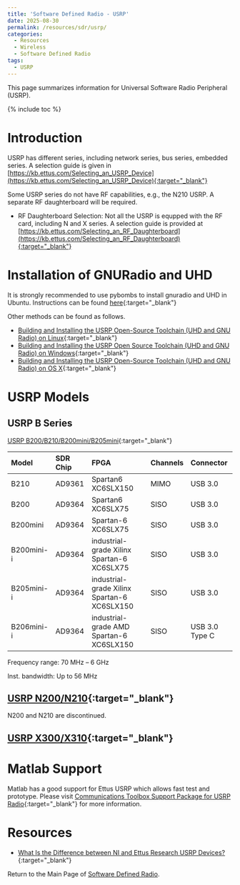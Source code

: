 ```yaml
---
title: 'Software Defined Radio - USRP'
date: 2025-08-30
permalink: /resources/sdr/usrp/
categories:
  - Resources
  - Wireless  
  - Software Defined Radio
tags:
  - USRP
---
```


This page summarizes information for Universal Software Radio Peripheral (USRP).

{% include toc %}

# Introduction
USRP has different series, including network series, bus series, embedded series. A selection guide is given in [https://kb.ettus.com/Selecting_an_USRP_Device](https://kb.ettus.com/Selecting_an_USRP_Device){:target="_blank"}

Some USRP series do not have RF capabilities, e.g., the N210 USRP. A separate RF daughterboard will be required.
* RF Daughterboard Selection: Not all the USRP is equpped with the RF card, including N and X series. A selection guide is provided at [https://kb.ettus.com/Selecting_an_RF_Daughterboard](https://kb.ettus.com/Selecting_an_RF_Daughterboard){:target="_blank"}

# Installation of GNURadio and UHD
It is strongly recommended to use pybombs to install gnuradio and UHD in Ubuntu. Instructions can be found [here](https://www.gnuradio.org/blog/2016-06-19-pybombs-the-what-the-how-and-the-why/){:target="_blank"}

Other methods can be found as follows.
* [Building and Installing the USRP Open-Source Toolchain (UHD and GNU Radio) on Linux](https://kb.ettus.com/Building_and_Installing_the_USRP_Open-Source_Toolchain_(UHD_and_GNU_Radio)_on_Linux){:target="_blank"}
* [Building and Installing the USRP Open Source Toolchain (UHD and GNU Radio) on Windows](https://kb.ettus.com/Building_and_Installing_the_USRP_Open_Source_Toolchain_(UHD_and_GNU_Radio)_on_Windows){:target="_blank"}
* [Building and Installing the USRP Open-Source Toolchain (UHD and GNU Radio) on OS X](https://kb.ettus.com/Building_and_Installing_the_USRP_Open-Source_Toolchain_(UHD_and_GNU_Radio)_on_OS_X){:target="_blank"}

# USRP Models
## USRP B Series

[USRP B200/B210/B200mini/B205mini](https://kb.ettus.com/B200/B210/B200mini/B205mini){:target="_blank"}

| Model      | SDR Chip   | FPGA                                        | Channels   | Connector      |
|:-----------|:-----------|:--------------------------------------------|:-----------|:---------------|
| B210       | AD9361     | Spartan6 XC6SLX150                          | MIMO       | USB 3.0        |
| B200       | AD9364     | Spartan6 XC6SLX75                           | SISO       | USB 3.0        |
| B200mini   | AD9364     | Spartan-6 XC6SLX75                          | SISO       | USB 3.0        |
| B200mini-i | AD9364     | industrial-grade Xilinx Spartan-6 XC6SLX75  | SISO       | USB 3.0        |
| B205mini-i | AD9364     | industrial-grade Xilinx Spartan-6 XC6SLX150 | SISO       | USB 3.0        |
| B206mini-i | AD9364     | industrial-grade AMD Spartan-6 XC6SLX150    | SISO       | USB 3.0 Type C |

Frequency range: 70 MHz – 6 GHz

Inst. bandwidth: Up to 56 MHz

## [USRP N200/N210](https://kb.ettus.com/N200/N210){:target="_blank"}
N200 and N210 are discontinued.

## [USRP X300/X310](https://kb.ettus.com/X300/X310){:target="_blank"}

# Matlab Support
Matlab has a good support for Ettus USRP which allows fast test and prototype. Please visit [Communications Toolbox Support Package for USRP Radio](https://uk.mathworks.com/help/supportpkg/usrpradio/index.html){:target="_blank"} for more information.


# Resources
* [What Is the Difference between NI and Ettus Research USRP Devices?](https://www.ni.com/en-gb/innovations/white-papers/19/what-is-the-difference-between-ni-and-ettus-usrps.html){:target="_blank"}


Return to the Main Page of [Software Defined Radio](/resources/sdr/).





